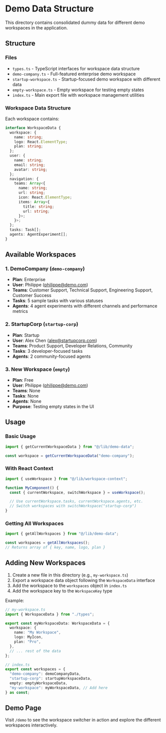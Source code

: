 # Demo Data Structure

This directory contains consolidated dummy data for different demo workspaces in the application.

## Structure

### Files

- `types.ts` - TypeScript interfaces for workspace data structure
- `demo-company.ts` - Full-featured enterprise demo workspace
- `startup-workspace.ts` - Startup-focused demo workspace with different data
- `empty-workspace.ts` - Empty workspace for testing empty states
- `index.ts` - Main export file with workspace management utilities

### Workspace Data Structure

Each workspace contains:

```typescript
interface WorkspaceData {
  workspace: {
    name: string;
    logo: React.ElementType;
    plan: string;
  };
  user: {
    name: string;
    email: string;
    avatar: string;
  };
  navigation: {
    teams: Array<{
      name: string;
      url: string;
      icon: React.ElementType;
      items: Array<{
        title: string;
        url: string;
      }>;
    }>;
  };
  tasks: Task[];
  agents: AgentExperiment[];
}
```

## Available Workspaces

### 1. DemoCompany (`demo-company`)

- **Plan**: Enterprise
- **User**: Philippe (philippe@demo.com)
- **Teams**: Customer Support, Technical Support, Engineering Support, Customer Success
- **Tasks**: 5 sample tasks with various statuses
- **Agents**: 4 agent experiments with different channels and performance metrics

### 2. StartupCorp (`startup-corp`)

- **Plan**: Startup
- **User**: Alex Chen (alex@startupcorp.com)
- **Teams**: Product Support, Developer Relations, Community
- **Tasks**: 3 developer-focused tasks
- **Agents**: 2 community-focused agents

### 3. New Workspace (`empty`)

- **Plan**: Free
- **User**: Philippe (philippe@demo.com)
- **Teams**: None
- **Tasks**: None
- **Agents**: None
- **Purpose**: Testing empty states in the UI

## Usage

### Basic Usage

```typescript
import { getCurrentWorkspaceData } from "@/lib/demo-data";

const workspace = getCurrentWorkspaceData("demo-company");
```

### With React Context

```typescript
import { useWorkspace } from "@/lib/workspace-context";

function MyComponent() {
  const { currentWorkspace, switchWorkspace } = useWorkspace();

  // Use currentWorkspace.tasks, currentWorkspace.agents, etc.
  // Switch workspaces with switchWorkspace("startup-corp")
}
```

### Getting All Workspaces

```typescript
import { getAllWorkspaces } from "@/lib/demo-data";

const workspaces = getAllWorkspaces();
// Returns array of { key, name, logo, plan }
```

## Adding New Workspaces

1. Create a new file in this directory (e.g., `my-workspace.ts`)
2. Export a workspace data object following the `WorkspaceData` interface
3. Add the workspace to the `workspaces` object in `index.ts`
4. Add the workspace key to the `WorkspaceKey` type

Example:

```typescript
// my-workspace.ts
import { WorkspaceData } from "./types";

export const myWorkspaceData: WorkspaceData = {
  workspace: {
    name: "My Workspace",
    logo: MyIcon,
    plan: "Pro",
  },
  // ... rest of the data
};

// index.ts
export const workspaces = {
  "demo-company": demoCompanyData,
  "startup-corp": startupWorkspaceData,
  empty: emptyWorkspaceData,
  "my-workspace": myWorkspaceData, // Add here
} as const;
```

## Demo Page

Visit `/demo` to see the workspace switcher in action and explore the different workspaces interactively.

